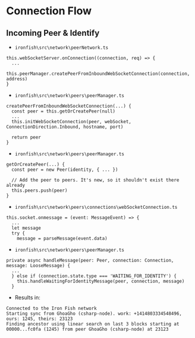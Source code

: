 ﻿# Connection Flow

## Incoming Peer & Identify

* `ironfish\src\network\peerNetwork.ts`
```
this.webSocketServer.onConnection((connection, req) => {
  ...
  this.peerManager.createPeerFromInboundWebSocketConnection(connection, address)
}
```

* `ironfish\src\network\peers\peerManager.ts`
```
createPeerFromInboundWebSocketConnection(...) {
  const peer = this.getOrCreatePeer(null)
  ...
  this.initWebSocketConnection(peer, webSocket, ConnectionDirection.Inbound, hostname, port)
  
  return peer
}
```

* `ironfish\src\network\peers\peerManager.ts`
```
getOrCreatePeer(...) {
  const peer = new Peer(identity, { ... })

  // Add the peer to peers. It's new, so it shouldn't exist there already
  this.peers.push(peer)
}
```

* `ironfish\src\network\peers\connections\webSocketConnection.ts`
```
this.socket.onmessage = (event: MessageEvent) => {
  ...
  let message
  try {
    message = parseMessage(event.data)
```

* `ironfish\src\network\peers\peerManager.ts`
```
private async handleMessage(peer: Peer, connection: Connection, message: LooseMessage) {
  ...
  } else if (connection.state.type === 'WAITING_FOR_IDENTITY') {
    this.handleWaitingForIdentityMessage(peer, connection, message)
  } 
```

* Results in:
```
Connected to the Iron Fish network
Starting sync from GhoaGho (csharp-node). work: +1414803334548496, ours: 1245, theirs: 23123
Finding ancestor using linear search on last 3 blocks starting at 00000...fc0fa (1245) from peer GhoaGho (csharp-node) at 23123
```